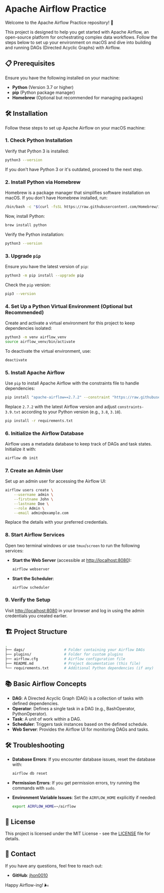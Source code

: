 
# Apache Airflow Practice

Welcome to the Apache Airflow Practice repository! 🚀

This project is designed to help you get started with Apache Airflow, an open-source platform for orchestrating complex data workflows. Follow the steps below to set up your environment on macOS and dive into building and running DAGs (Directed Acyclic Graphs) with Airflow.

## 📋 Prerequisites

Ensure you have the following installed on your machine:

- **Python** (Version 3.7 or higher)
- **pip** (Python package manager)
- **Homebrew** (Optional but recommended for managing packages)

## 🛠️ Installation

Follow these steps to set up Apache Airflow on your macOS machine:

### 1. Check Python Installation

Verify that Python 3 is installed:

```bash
python3 --version
```

If you don't have Python 3 or it's outdated, proceed to the next step.

### 2. Install Python via Homebrew

Homebrew is a package manager that simplifies software installation on macOS. If you don't have Homebrew installed, run:

```bash
/bin/bash -c "$(curl -fsSL https://raw.githubusercontent.com/Homebrew/install/HEAD/install.sh)"
```

Now, install Python:

```bash
brew install python
```

Verify the Python installation:

```bash
python3 --version
```

### 3. Upgrade `pip`

Ensure you have the latest version of `pip`:

```bash
python3 -m pip install --upgrade pip
```

Check the `pip` version:

```bash
pip3 --version
```

### 4. Set Up a Python Virtual Environment (Optional but Recommended)

Create and activate a virtual environment for this project to keep dependencies isolated:

```bash
python3 -m venv airflow_venv
source airflow_venv/bin/activate
```

To deactivate the virtual environment, use:

```bash
deactivate
```

### 5. Install Apache Airflow

Use `pip` to install Apache Airflow with the constraints file to handle dependencies:

```bash
pip install "apache-airflow==2.7.2" --constraint "https://raw.githubusercontent.com/apache/airflow/constraints-2.7.2/constraints-3.9.txt"
```

Replace `2.7.2` with the latest Airflow version and adjust `constraints-3.9.txt` according to your Python version (e.g., `3.8`, `3.10`).

```bash
pip install -r requirements.txt
```

### 6. Initialize the Airflow Database

Airflow uses a metadata database to keep track of DAGs and task states. Initialize it with:

```bash
airflow db init
```

### 7. Create an Admin User

Set up an admin user for accessing the Airflow UI:

```bash
airflow users create \
    --username admin \
    --firstname John \
    --lastname Doe \
    --role Admin \
    --email admin@example.com
```

Replace the details with your preferred credentials.

### 8. Start Airflow Services

Open two terminal windows or use `tmux`/`screen` to run the following services:

- **Start the Web Server** (accessible at [http://localhost:8080](http://localhost:8080)):

  ```bash
  airflow webserver
  ```

- **Start the Scheduler**:

  ```bash
  airflow scheduler
  ```

### 9. Verify the Setup

Visit [http://localhost:8080](http://localhost:8080) in your browser and log in using the admin credentials you created earlier.

## 🏗️ Project Structure

```bash
.
├── dags/                  # Folder containing your Airflow DAGs
├── plugins/               # Folder for custom plugins
├── airflow.cfg            # Airflow configuration file
├── README.md              # Project documentation (this file)
└── requirements.txt       # Additional Python dependencies (if any)
```

## 📚 Basic Airflow Concepts

- **DAG**: A Directed Acyclic Graph (DAG) is a collection of tasks with defined dependencies.
- **Operator**: Defines a single task in a DAG (e.g., BashOperator, PythonOperator).
- **Task**: A unit of work within a DAG.
- **Scheduler**: Triggers task instances based on the defined schedule.
- **Web Server**: Provides the Airflow UI for monitoring DAGs and tasks.


## 🛠️ Troubleshooting

- **Database Errors**: If you encounter database issues, reset the database with:

  ```bash
  airflow db reset
  ```

- **Permission Errors**: If you get permission errors, try running the commands with `sudo`.

- **Environment Variable Issues**: Set the `AIRFLOW_HOME` explicitly if needed:

  ```bash
  export AIRFLOW_HOME=~/airflow
  ```

## 📄 License

This project is licensed under the MIT License - see the [LICENSE](LICENSE) file for details.

## 📧 Contact

If you have any questions, feel free to reach out:

- **GitHub**: [jhon0010](https://github.com/jhon0010)

Happy Airflow-ing! 🌬️
